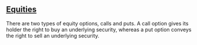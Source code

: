 ## [Equities](#)

There are two types of equity options, calls and puts. A call option gives its holder the right to buy an underlying security, whereas a put option conveys the right to sell an underlying security.